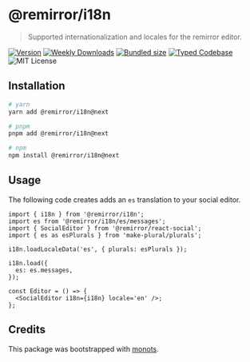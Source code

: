 # @remirror/i18n

> Supported internationalization and locales for the remirror editor.

[![Version][version]][npm] [![Weekly Downloads][downloads-badge]][npm]
[![Bundled size][size-badge]][size] [![Typed Codebase][typescript]](./src/index.ts)
![MIT License][license]

[version]: https://flat.badgen.net/npm/v/@remirror/i18n
[npm]: https://npmjs.com/package/@remirror/i18n
[license]: https://flat.badgen.net/badge/license/MIT/purple
[size]: https://bundlephobia.com/result?p=@remirror/i18n
[size-badge]: https://flat.badgen.net/bundlephobia/minzip/@remirror/i18n
[typescript]: https://flat.badgen.net/badge/icon/TypeScript?icon=typescript&label
[downloads-badge]: https://badgen.net/npm/dw/@remirror/i18n/red?icon=npm

## Installation

```bash
# yarn
yarn add @remirror/i18n@next

# pnpm
pnpm add @remirror/i18n@next

# npm
npm install @remirror/i18n@next
```

## Usage

The following code creates adds an `es` translation to your social editor.

```tsx
import { i18n } from '@remirror/i18n';
import es from '@remirror/i18n/es/messages';
import { SocialEditor } from '@remirror/react-social';
import { es as esPlurals } from 'make-plural/plurals';

i18n.loadLocaleData('es', { plurals: esPlurals });

i18n.load({
  es: es.messages,
});

const Editor = () => {
  <SocialEditor i18n={i18n} locale='en' />;
};
```

## Credits

This package was bootstrapped with [monots].

[monots]: https://github.com/monots/monots
